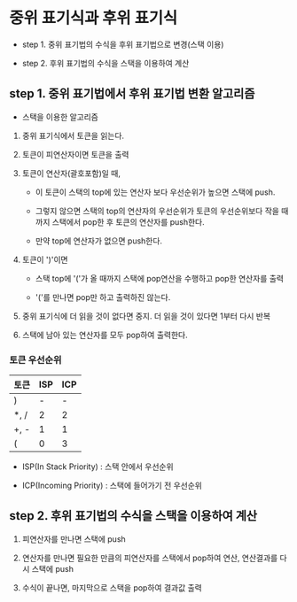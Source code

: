 # 중위 표기식과 후위 표기식

- step 1. 중위 표기법의 수식을 후위 표기법으로 변경(스택 이용)

- step 2. 후위 표기법의 수식을 스택을 이용하여 계산

## step 1. 중위 표기법에서 후위 표기법 변환 알고리즘

- 스택을 이용한 알고리즘

1. 중위 표기식에서 토큰을 읽는다.

2. 토큰이 피연산자이면 토큰을 출력

3. 토큰이 연산자(괄호포함)일 때, 

    - 이 토큰이 스택의 top에 있는 연산자 보다 우선순위가 높으면 스택에 push. 
    
    - 그렇지 않으면 스택의 top의 연산자의 우선순위가 토큰의 우선순위보다 작을 때까지 스택에서 pop한 후 토큰의 연산자를 push한다.

    - 만약 top에 연산자가 없으면 push한다.

4. 토큰이 ')'이면 

    - 스택 top에 '('가 올 때까지 스택에 pop연산을 수행하고 pop한 연산자를 출력

    - '('를 만나면 pop만 하고 출력하진 않는다.

5. 중위 표기식에 더 읽을 것이 없다면 중지. 더 읽을 것이 있다면 1부터 다시 반복

6. 스택에 남아 있는 연산자를 모두 pop하여 출력한다.

### 토큰 우선순위

| 토큰 | ISP | ICP |
| --- | --- | --- |
| ) | - | - |
| *, / | 2 | 2 |
| +, - | 1 | 1 |
| ( | 0 | 3 |

- ISP(In Stack Priority) : 스택 안에서 우선순위

- ICP(Incoming Priority) : 스택에 들어가기 전 우선순위

## step 2. 후위 표기법의 수식을 스택을 이용하여 계산

1. 피연산자를 만나면 스택에 push

2. 연산자를 만나면 필요한 만큼의 피연산자를 스택에서 pop하여 연산, 연산결과를 다시 스택에 push

3. 수식이 끝나면, 마지막으로 스택을 pop하여 결과값 출력
